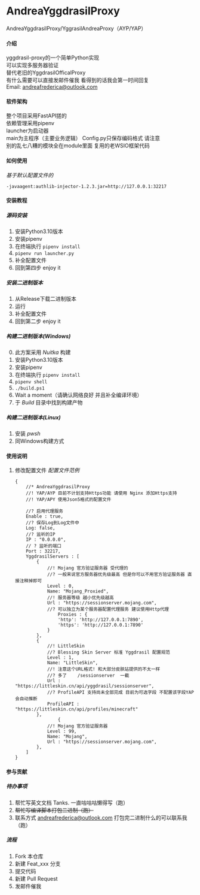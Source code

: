 # AndreaYggdrasilProxy
AndreaYggdrasilProxy/YggrasilAndreaProxy（AYP/YAP）

#### 介绍
yggdrasil-proxy的一个简单Python实现  
可以实现多服务器验证  
替代老旧的YggdrasilOfficalProxy  
有什么需要可以直接发邮件催我 看得到的话我会第一时间回复  
Email: andreafrederica@outlook.com

#### 软件架构
整个项目采用FastAPI搓的  
依赖管理采用pipenv  
launcher为启动器  
main为主程序（主要业务逻辑）
Config.py只保存编码格式 请注意  
别的乱七八糟的模块全在module里面 复用的老WSIO框架代码

#### 如何使用

*基于默认配置文件的*
```
-javaagent:authlib-injector-1.2.3.jar=http://127.0.0.1:32217

```


#### 安装教程

##### 源码安装
1.  安装Python3.10版本
2.  安装pipenv
3.  在终端执行 ``pipenv install``
4.  ``pipenv run launcher.py``
5.  补全配置文件
6.  回到第四步 enjoy it

##### 安装二进制版本
1.  从Release下载二进制版本
2.  运行
3.  补全配置文件
4.  回到第二步 enjoy it

##### 构建二进制版本(Windows)
0.  此方案采用 *Nuitka* 构建
1.  安装Python3.10版本
2.  安装pipenv
3.  在终端执行 ``pipenv install``
4.  ``pipenv shell``
5.  ``./build.ps1``
6.  Wait a moment（请确认网络良好 并且补全编译环境）
7.  于 *Build* 目录中找到构建产物

##### 构建二进制版本(Linux)
1.  安装 *pwsh*
2.  同Windows构建方式

#### 使用说明

1.  修改配置文件
    *配置文件范例*
    
    ```json5
    {
        //* AndreaYggdrasilProxy
        //! YAP/AYP 目前不计划支持Https功能 请使用 Nginx 添加Https支持
        //! YAP/APY 使用Json5格式的配置文件

        //? 启用代理服务
        Enable : true,
        //? 保存Log到Log文件中
        Log: false,
        //? 监听的IP
        IP : "0.0.0.0",
        // ? 监听的端口
        Port : 32217,
        YggdrasilServers : [
            {
                //! Mojang 官方验证服务器 受代理的
                //? 一般来说官方服务器优先级最高 但是你可以不用官方验证服务器 直接注释掉即可
                Level : 0,
                Name: "Mojang_Proxied",
                //! 服务器等级 越小优先级越高
                Url : "https://sessionserver.mojang.com",
                //? 可以独立为某个服务器配置代理服务 建议使用Http代理
                    Proxies : {
                    'http': 'http://127.0.0.1:7890',
                    'https': 'http://127.0.0.1:7890'
                }
            },
            {
                //! LittleSkin
                //? Blessing Skin Server 标准 Yggdrasil 配置规范
                Level : 1,
                Name: "LittleSkin",
                //! 注意这个URL格式! 和大部分皮肤站提供的不太一样
                //? 多了    /sessionserver  一截
                Url : "https://littleskin.cn/api/yggdrasil/sessionserver",
                //? ProfileAPI 支持尚未全部完成 目前为可选字段 不配置该字段YAP会自动推断
                ProfileAPI : "https://littleskin.cn/api/profiles/minecraft"
            },
                    {
                //! Mojang 官方验证服务器
                Level : 99,
                Name: "Mojang",
                Url : "https://sessionserver.mojang.com",
            },
        ]
    }

    ```


#### 参与贡献

##### 待办事项
1.  帮忙写英文文档 Tanks. 一直咕咕咕懒得写（跑）
2.  ~~帮忙写编译脚本打包二进制（跑）~~
3.  联系方式 andreafrederica@outlook.com 打包完二进制什么的可以联系我（跑）

##### 流程
1.  Fork 本仓库
2.  新建 Feat_xxx 分支
3.  提交代码
4.  新建 Pull Request
5.  发邮件催我

